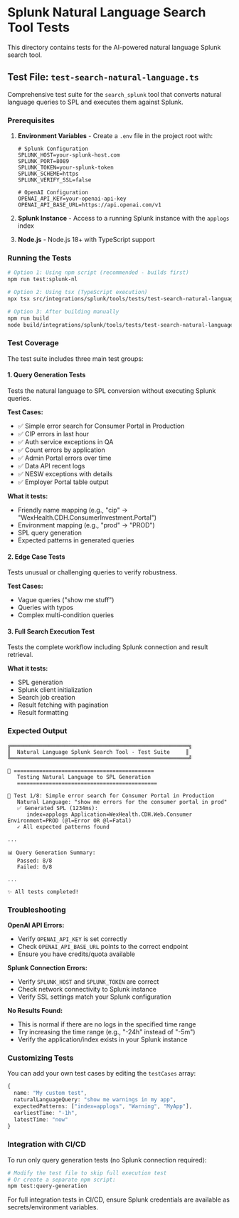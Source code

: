 # Splunk Natural Language Search Tool Tests

This directory contains tests for the AI-powered natural language Splunk search tool.

## Test File: `test-search-natural-language.ts`

Comprehensive test suite for the `search_splunk` tool that converts natural language queries to SPL and executes them against Splunk.

### Prerequisites

1. **Environment Variables** - Create a `.env` file in the project root with:
   ```env
   # Splunk Configuration
   SPLUNK_HOST=your-splunk-host.com
   SPLUNK_PORT=8089
   SPLUNK_TOKEN=your-splunk-token
   SPLUNK_SCHEME=https
   SPLUNK_VERIFY_SSL=false
   
   # OpenAI Configuration
   OPENAI_API_KEY=your-openai-api-key
   OPENAI_API_BASE_URL=https://api.openai.com/v1
   ```

2. **Splunk Instance** - Access to a running Splunk instance with the `applogs` index

3. **Node.js** - Node.js 18+ with TypeScript support

### Running the Tests

```bash
# Option 1: Using npm script (recommended - builds first)
npm run test:splunk-nl

# Option 2: Using tsx (TypeScript execution)
npx tsx src/integrations/splunk/tools/tests/test-search-natural-language.ts

# Option 3: After building manually
npm run build
node build/integrations/splunk/tools/tests/test-search-natural-language.js
```

### Test Coverage

The test suite includes three main test groups:

#### 1. Query Generation Tests
Tests the natural language to SPL conversion without executing Splunk queries.

**Test Cases:**
- ✅ Simple error search for Consumer Portal in Production
- ✅ CIP errors in last hour
- ✅ Auth service exceptions in QA
- ✅ Count errors by application
- ✅ Admin Portal errors over time
- ✅ Data API recent logs
- ✅ NESW exceptions with details
- ✅ Employer Portal table output

**What it tests:**
- Friendly name mapping (e.g., "cip" → "WexHealth.CDH.ConsumerInvestment.Portal")
- Environment mapping (e.g., "prod" → "PROD")
- SPL query generation
- Expected patterns in generated queries

#### 2. Edge Case Tests
Tests unusual or challenging queries to verify robustness.

**Test Cases:**
- Vague queries ("show me stuff")
- Queries with typos
- Complex multi-condition queries

#### 3. Full Search Execution Test
Tests the complete workflow including Splunk connection and result retrieval.

**What it tests:**
- SPL generation
- Splunk client initialization
- Search job creation
- Result fetching with pagination
- Result formatting

### Expected Output

```
╔════════════════════════════════════════════════════════╗
║  Natural Language Splunk Search Tool - Test Suite     ║
╚════════════════════════════════════════════════════════╝

🧪 ============================================
   Testing Natural Language to SPL Generation
   ============================================

📝 Test 1/8: Simple error search for Consumer Portal in Production
   Natural Language: "show me errors for the consumer portal in prod"
   ✅ Generated SPL (1234ms):
      index=applogs Application=WexHealth.CDH.Web.Consumer Environment=PROD (@l=Error OR @l=Fatal)
   ✓ All expected patterns found

...

📊 Query Generation Summary:
   Passed: 8/8
   Failed: 0/8

...

✨ All tests completed!
```

### Troubleshooting

**OpenAI API Errors:**
- Verify `OPENAI_API_KEY` is set correctly
- Check `OPENAI_API_BASE_URL` points to the correct endpoint
- Ensure you have credits/quota available

**Splunk Connection Errors:**
- Verify `SPLUNK_HOST` and `SPLUNK_TOKEN` are correct
- Check network connectivity to Splunk instance
- Verify SSL settings match your Splunk configuration

**No Results Found:**
- This is normal if there are no logs in the specified time range
- Try increasing the time range (e.g., "-24h" instead of "-5m")
- Verify the application/index exists in your Splunk instance

### Customizing Tests

You can add your own test cases by editing the `testCases` array:

```typescript
{
  name: "My custom test",
  naturalLanguageQuery: "show me warnings in my app",
  expectedPatterns: ["index=applogs", "Warning", "MyApp"],
  earliestTime: "-1h",
  latestTime: "now"
}
```

### Integration with CI/CD

To run only query generation tests (no Splunk connection required):

```bash
# Modify the test file to skip full execution test
# Or create a separate npm script:
npm test:query-generation
```

For full integration tests in CI/CD, ensure Splunk credentials are available as secrets/environment variables.


